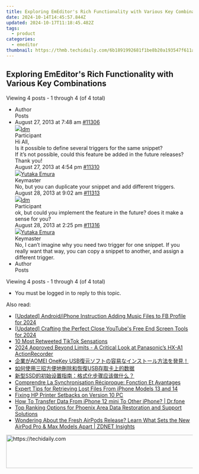 ```yaml
---
title: Exploring EmEditor's Rich Functionality with Various Key Combinations
date: 2024-10-14T14:45:57.844Z
updated: 2024-10-17T11:18:45.482Z
tags:
  - product
categories:
  - emeditor
thumbnail: https://thmb.techidaily.com/6b1891992681f1be8b20a193547f611a2de266588bbed170087f473de1cb604a.jpg
---
```


## Exploring EmEditor's Rich Functionality with Various Key Combinations

Viewing 4 posts - 1 through 4 (of 4 total)

* Author  
Posts
* August 27, 2013 at 7:48 am [#11306](https://tools.techidaily.com/emeditor/products/)  
[![](https://secure.gravatar.com/avatar/83ad7ff951b7e037cf2fc3c639335fbd?s=80&d=identicon&r=g)ldm](https://www.emeditor.com/forums/users/ldm/ "View ldm's profile")  
Participant  
Hi All,  
 Is it possible to define several triggers for the same snippet?  
 If it’s not possible, could this feature be added in the future releases?  
 Thank you!  
August 27, 2013 at 4:54 pm [#11310](https://tools.techidaily.com/emeditor/products/)  
[![](https://secure.gravatar.com/avatar/a0a6377144ed3636f985d87303f65ed2?s=80&d=identicon&r=g)Yutaka Emura](https://www.emeditor.com/forums/users/yemura/ "View Yutaka Emura's profile")  
Keymaster  
No, but you can duplicate your snippet and add different triggers.  
August 28, 2013 at 9:02 am [#11313](https://tools.techidaily.com/emeditor/products/)  
[![](https://secure.gravatar.com/avatar/83ad7ff951b7e037cf2fc3c639335fbd?s=80&d=identicon&r=g)ldm](https://www.emeditor.com/forums/users/ldm/ "View ldm's profile")  
Participant  
ok, but could you implement the feature in the future? does it make a sense for you?  
August 28, 2013 at 2:25 pm [#11316](https://tools.techidaily.com/emeditor/products/)  
[![](https://secure.gravatar.com/avatar/a0a6377144ed3636f985d87303f65ed2?s=80&d=identicon&r=g)Yutaka Emura](https://www.emeditor.com/forums/users/yemura/ "View Yutaka Emura's profile")  
Keymaster  
No, I can’t imagine why you need two trigger for one snippet. If you really want that way, you can copy a snippet to another, and assign a different trigger.
* Author  
Posts

Viewing 4 posts - 1 through 4 (of 4 total)

* You must be logged in to reply to this topic.

<ins class="adsbygoogle"
     style="display:block"
     data-ad-format="autorelaxed"
     data-ad-client="ca-pub-7571918770474297"
     data-ad-slot="1223367746"></ins>

<ins class="adsbygoogle"
     style="display:block"
     data-ad-client="ca-pub-7571918770474297"
     data-ad-slot="8358498916"
     data-ad-format="auto"
     data-full-width-responsive="true"></ins>

<span class="atpl-alsoreadstyle">Also read:</span>
<div><ul>
<li><a href="https://facebook-videos.techidaily.com/updated-androidiphone-instruction-adding-music-files-to-fb-profile-for-2024/"><u>[Updated] Android/iPhone Instruction Adding Music Files to FB Profile for 2024</u></a></li>
<li><a href="https://facebook-video-share.techidaily.com/updated-crafting-the-perfect-close-youtubes-free-end-screen-tools-for-2024/"><u>[Updated] Crafting the Perfect Close YouTube's Free End Screen Tools for 2024</u></a></li>
<li><a href="https://twitter-videos.techidaily.com/10-most-retweeted-tiktok-sensations/"><u>10 Most Retweeted TikTok Sensations</u></a></li>
<li><a href="https://extra-hints.techidaily.com/2024-approved-beyond-limits-a-critical-look-at-panasonics-hx-a1-actionrecorder/"><u>2024 Approved Beyond Limits - A Critical Look at Panasonic’s HX-A1 ActionRecorder</u></a></li>
<li><a href="https://win-guides.techidaily.com/aomei-onekey-usb/"><u>企業がAOMEI OneKey USB復元ソフトの容易なインストール方法を発見！</u></a></li>
<li><a href="https://win-guides.techidaily.com/1728482026946-usb/"><u>如何使用三招方便地刪除和恢復USB存取卡上的数据</u></a></li>
<li><a href="https://win-guides.techidaily.com/1728481075905-ssd/"><u>新型SSD的初始设置指南：格式化步骤应该做什么？</u></a></li>
<li><a href="https://win-guides.techidaily.com/comprendre-la-synchronisation-reciproque-fonction-et-avantages/"><u>Comprendre La Synchronisation Réciproque: Fonction Et Avantages</u></a></li>
<li><a href="https://win-guides.techidaily.com/expert-tips-for-retrieving-lost-files-from-iphone-models-13-and-14/"><u>Expert Tips for Retrieving Lost Files From iPhone Models 13 and 14</u></a></li>
<li><a href="https://driver-install.techidaily.com/fixing-hp-printer-setbacks-on-version-10-pc/"><u>Fixing HP Printer Setbacks on Version 10 PC</u></a></li>
<li><a href="https://blog-min.techidaily.com/how-to-transfer-data-from-iphone-12-mini-to-other-iphone-drfone-by-drfone-transfer-data-from-ios-transfer-data-from-ios/"><u>How To Transfer Data From iPhone 12 mini To Other iPhone? | Dr.fone</u></a></li>
<li><a href="https://win-guides.techidaily.com/top-ranking-options-for-phoenix-area-data-restoration-and-support-solutions/"><u>Top Ranking Options for Phoenix Area Data Restoration and Support Solutions</u></a></li>
<li><a href="https://technical-tips.techidaily.com/wondering-about-the-fresh-airpods-release-learn-what-sets-the-new-airpod-pro-and-max-models-apart-zdnet-insights/"><u>Wondering About the Fresh AirPods Release? Learn What Sets the New AirPod Pro & Max Models Apart | ZDNET Insights</u></a></li>
</ul></div>

<!-- affiliate ads begin -->
<a href="https://appsumo.8odi.net/c/5597632/2151866/7443" target="_top" id="2151866">
  <img src="//a.impactradius-go.com/display-ad/7443-2151866" border="0" alt="https://techidaily.com" width="728" height="90"/>
</a>
<img height="0" width="0" src="https://appsumo.8odi.net/i/5597632/2151866/7443" style="position:absolute;visibility:hidden;" border="0" />
<!-- affiliate ads end -->

